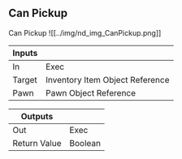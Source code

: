## Can Pickup
Can Pickup
![[../img/nd_img_CanPickup.png]]

|Inputs||
|--|--|
| In | Exec |
| Target | Inventory Item Object Reference |
| Pawn | Pawn Object Reference |

|Outputs||
|--|--|
| Out | Exec |
| Return Value | Boolean |
